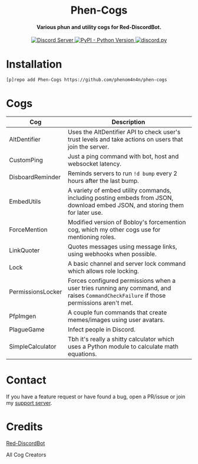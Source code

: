 <h1 align="center">
  Phen-Cogs
</h1>

<h4 align="center">Various phun and utility cogs for Red-DiscordBot.</h4>

<p align="center">
  <a href="https://discord.gg/cGJ8JmX">
    <img src="https://discordapp.com/api/guilds/631306089366945821/widget.png?style=shield" alt="Discord Server">
  </a>
  <a href="https://www.python.org/downloads/">
    <img alt="PyPI - Python Version" src="https://img.shields.io/pypi/pyversions/Red-Discordbot">
  </a>
  <a href="https://github.com/Rapptz/discord.py/">
     <img src="https://img.shields.io/badge/discord-py-blue.svg" alt="discord.py">
  </a>
</p>

# Installation
`[p]repo add Phen-Cogs https://github.com/phenom4n4n/phen-cogs`

# Cogs
| Cog | Description |
| --- | --- |
| AltDentifier | Uses the AltDentifier API to check user's trust levels and take actions on users that join the server. |
| CustomPing | Just a ping command with bot, host and websocket latency. |
| DisboardReminder | Reminds servers to run `!d bump` every 2 hours after the last bump. |
| EmbedUtils | A variety of embed utility commands, including posting embeds from JSON, download embed JSON, and storing them for later use.|
| ForceMention | Modified version of Bobloy's forcemention cog, which my other cogs use for mentioning roles. |
| LinkQuoter | Quotes messages using message links, using webhooks when possible. |
| Lock | A basic channel and server lock command which allows role locking. |
| PermissionsLocker | Forces configured permissions when a user tries running any command, and raises `CommandCheckFailure` if those permissions aren't met. |
| PfpImgen | A couple fun commands that create memes/images using user avatars. |
| PlagueGame | Infect people in Discord. |
| SimpleCalculator | Tbh it's really a shitty calculator which uses a Python module to calculate math equations. |

# Contact
If you have a feature request or have found a bug, open a PR/issue or join my [support server](https://discord.gg/cGJ8JmX).

# Credits
[Red-DiscordBot](https://github.com/Cog-Creators/Red-DiscordBot)

All Cog Creators
